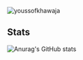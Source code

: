 <p align="left"> <img src="https://komarev.com/ghpvc/?username=youssofkhawaja&label=Profile%20views&color=0e75b6&style=flat" alt="youssofkhawaja" /> </p>

## Stats
![Anurag's GitHub stats](https://github-readme-stats.vercel.app/api?username=YoussofKhawaja&count_private=true&hide=issues&show_icons=true&theme=radical&count_private=true)


